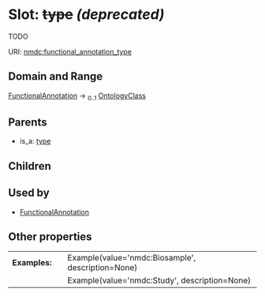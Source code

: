 
# Slot: ~~type~~ _(deprecated)_


TODO

URI: [nmdc:functional_annotation_type](https://microbiomedata/meta/functional_annotation_type)


## Domain and Range

[FunctionalAnnotation](FunctionalAnnotation.md) &#8594;  <sub>0..1</sub> [OntologyClass](OntologyClass.md)

## Parents

 *  is_a: [type](type.md)

## Children


## Used by

 * [FunctionalAnnotation](FunctionalAnnotation.md)

## Other properties

|  |  |  |
| --- | --- | --- |
| **Examples:** | | Example(value='nmdc:Biosample', description=None) |
|  | | Example(value='nmdc:Study', description=None) |

